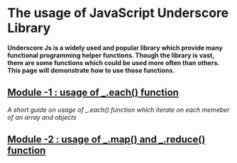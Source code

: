 # The usage of JavaScript Underscore Library

__Underscore Js is a widely used and popular library which provide many functional programming helper functions. Though the library is vast, there are some functions which could be used more often than others. This page will demonstrate how to use those functions.__

## [Module -1 : usage of \_.each() function](https://github.com/Rapid-9/UnderscoreJs_Library/tree/master/.each())
*A short guide on usage of _.each() function which iterate on each memeber of an array and objects*


## [Module -2 : usage of \_.map() and \_.reduce()  function](https://github.com/Rapid-9/UnderscoreJs_Library/tree/master/.map()and.reduce())
